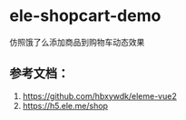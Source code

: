 # ele-shopcart-demo

仿照饿了么添加商品到购物车动态效果

## 参考文档：

1. https://github.com/hbxywdk/eleme-vue2
2. https://h5.ele.me/shop
